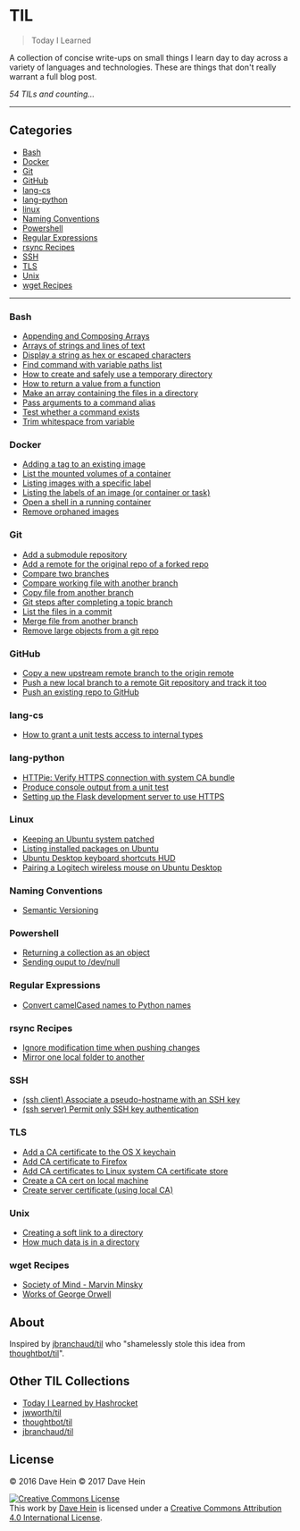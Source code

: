 # TIL

> Today I Learned

A collection of concise write-ups on small things I learn day to day across a
variety of languages and technologies. These are things that don't really
warrant a full blog post.

_54 TILs and counting..._

---

## Categories

* [Bash](#bash)
* [Docker](#docker)
* [Git](#git)
* [GitHub](#github)
* [lang-cs](#langcs)
* [lang-python](#lang-python)
* [linux](#linux)
* [Naming Conventions](#naming-conventions)
* [Powershell](#powershell)
* [Regular Expressions](#regular-expressions)
* [rsync Recipes](#rsync-recipes)
* [SSH](#ssh)
* [TLS](#tls)
* [Unix](#unix)
* [wget Recipes](#wget-recipes)

---

### Bash

* [Appending and Composing Arrays](bash/appending-and-composing-arrays.md)
* [Arrays of strings and lines of text](bash/arrays-of-strings-and-lines-of-text.md)
* [Display a string as hex or escaped characters](#display-string-as-hex-or-escaped-characters.md)
* [Find command with variable paths list](bash/find-command-with-variable-paths-list.md)
* [How to create and safely use a temporary directory](bash/safe-use-of-temporary-directory.md)
* [How to return a value from a function](bash/how-to-return-a-value-from-a-function.md)
* [Make an array containing the files in a directory](bash/array-of-files-in-directory.md)
* [Pass arguments to a command alias](bash/passing-arguments-to-a-command-alias.md)
* [Test whether a command exists](bash/test-whether-command-exists.md)
* [Trim whitespace from variable](bash/trim-whitespace-from-variable.md)

### Docker

* [Adding a tag to an existing image](docker/add-tag-to-existing-image.md)
* [List the mounted volumes of a container](docker/list-container-mount-points.md)
* [Listing images with a specific label](docker/listing-images-with-a-specific-label.md)
* [Listing the labels of an image (or container or task)](docker/listing-labels-of-an-image.md)
* [Open a shell in a running container](docker/open-shell-in-daemonized-container.md)
* [Remove orphaned images](docker/remove-orphaned-images.md)

### Git

* [Add a submodule repository](git/add-a-submodule-repo.md)
* [Add a remote for the original repo of a forked repo](git/add-remote-from-original-repo.md)
* [Compare two branches](git/compare-two-branches.md)
* [Compare working file with another branch](git/compare-working-file-with-another-branch.md)
* [Copy file from another branch](git/copy-file-from-another-branch.md)
* [Git steps after completing a topic branch](git/completing-topic-branch.md)
* [List the files in a commit](git/list-files-in-a-commit.md)
* [Merge file from another branch](git/merge-file-from-another-branch.md)
* [Remove large objects from a git repo](git/remove-large-objects-from-repo.md)

### GitHub

* [Copy a new upstream remote branch to the origin remote](github/copy-new-upstream-branch-to-origin.md)
* [Push a new local branch to a remote Git repository and track it too](github/push-new-branch-to-remote-repo-and-track-it.md)
* [Push an existing repo to GitHub](github/push-existing-repo-to-github.md)

### lang-cs

* [How to grant a unit tests access to internal types](lang-cs/granting-test-assembly-access-to-target-assembly-internal-types.md)

### lang-python

* [HTTPie: Verify HTTPS connection with system CA bundle](lang-python/httpie-verify-https-with-ca-bundle.md)
* [Produce console output from a unit test](lang-python/console-output-from-unittest.md)
* [Setting up the Flask development server to use HTTPS](lang-python/flask-dev-server-via-https.md)

### Linux

* [Keeping an Ubuntu system patched](linux/keeping-ubunut-system-patched.md)
* [Listing installed packages on Ubuntu](linux/listing-installed-packages.md)
* [Ubuntu Desktop keyboard shortcuts HUD](linux/keyboard-shortcut-hud.md)
* [Pairing a Logitech wireless mouse on Ubuntu Desktop](linux/pairing-logitech-wireless-mouse.md)

### Naming Conventions

* [Semantic Versioning](naming-conventions/semantic-versioning.md)

### Powershell

* [Returning a collection as an object](powershell/returning-a-collection-as-an-object.md)
* [Sending ouput to /dev/null](powershell/sending-output-to-dev-null.md)

### Regular Expressions

* [Convert camelCased names to Python names](regex/convert-camel-cased-names-to-python-names.md)

### rsync Recipes

* [Ignore modification time when pushing changes](rsync-recipes/ignore-modification-time-when-pushing-changes.md)
* [Mirror one local folder to another](rsync-recipes/mirror-one-local-folder-to-another.md)

### SSH

* [(ssh client) Associate a pseudo-hostname with an SSH key](ssh/associate-pseudohost-with-ssh-key.md)
* [(ssh server) Permit only SSH key authentication](ssh/permit-only-ssh-key-authentication.md)

### TLS

* [Add a CA certificate to the OS X keychain](tls/add-ca-cert-to-osx-keychain.md)
* [Add CA certificate to Firefox](tls/add-ca-cert-to-firefox.md)
* [Add CA certificates to Linux system CA certificate store](tls/add-ca-certs-to-linux-ca-store.md)
* [Create a CA cert on local machine](tls/create-local-ca-cert.md)
* [Create server certificate (using local CA)](tls/create-server-cert-using-local-ca-cert.md)

### Unix

* [Creating a soft link to a directory](unix/creating-a-soft-link-to-a-directory.md)
* [How much data is in a directory](unix/how-much-data-is-in-a-directory.md)

### wget Recipes

* [Society of Mind - Marvin Minsky](wget-recipes/society-of-mind-minsky.md)
* [Works of George Orwell](wget-recipes/works-of-george-orwell.md)

## About

Inspired by [jbranchaud/til](https://github.com/jbranchaud/til) who "shamelessly stole this idea from [thoughtbot/til](https://github.com/thoughtbot/til)".

## Other TIL Collections

* [Today I Learned by Hashrocket](https://til.hashrocket.com)
* [jwworth/til](https://github.com/jwworth/til)
* [thoughtbot/til](https://github.com/thoughtbot/til)
* [jbranchaud/til](https://github.com/jbranchaud/til)

## License

&copy; 2016 Dave Hein
&copy; 2017 Dave Hein

<a rel="license" href="http://creativecommons.org/licenses/by/4.0/"><img alt="Creative Commons License" style="border-width:0" src="https://i.creativecommons.org/l/by/4.0/88x31.png" /></a><br />This <span xmlns:dct="http://purl.org/dc/terms/" href="http://purl.org/dc/dcmitype/Text" rel="dct:type">work</span> by <a xmlns:cc="http://creativecommons.org/ns#" href="https://github.com/JeNeSuisPasDave/til" property="cc:attributionName" rel="cc:attributionURL">Dave Hein</a> is licensed under a <a rel="license" href="http://creativecommons.org/licenses/by/4.0/">Creative Commons Attribution 4.0 International License</a>.
